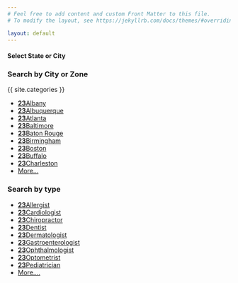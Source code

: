 ```yaml
---
# Feel free to add content and custom Front Matter to this file.
# To modify the layout, see https://jekyllrb.com/docs/themes/#overriding-theme-defaults

layout: default
---
```

<div id="results">
  <div class="container">
    <div class="row">
      <div class="col-md-6">
        <h4><strong>Select State or City</strong></h4>
      </div>
    </div>
    <!-- /row -->
  </div>
  <!-- /container -->
</div>
<!-- /results -->
<div class="container margin_60_35">
  <div class="row justify-content-center">
    <div class="col-xl-4 col-lg-5 col-md-6">
      <div class="list_home">
        <div class="list_title">
          <i class="icon_pin_alt"></i>
          <h3>Search by City or Zone</h3>
          {{ site.categories }}
        </div>
        <ul>
          <li><a href="#0"><strong>23</strong>Albany</a></li>
          <li><a href="#0"><strong>23</strong>Albuquerque</a></li>
          <li><a href="#0"><strong>23</strong>Atlanta</a></li>
          <li><a href="#0"><strong>23</strong>Baltimore</a></li>
          <li><a href="#0"><strong>23</strong>Baton Rouge</a></li>
          <li><a href="#0"><strong>23</strong>Birmingham</a></li>
          <li><a href="#0"><strong>23</strong>Boston</a></li>
          <li><a href="#0"><strong>23</strong>Buffalo</a></li>
          <li><a href="#0"><strong>23</strong>Charleston</a></li>
          <li><a href="#0">More...</a></li>
        </ul>
      </div>
    </div>
    <div class="col-xl-4 col-lg-5 col-md-6">
      <div class="list_home">
        <div class="list_title">
          <i class="icon_archive_alt"></i>
          <h3>Search by type</h3>
        </div>
        <ul>
          <li><a href="#0"><strong>23</strong>Allergist</a></li>
          <li><a href="#0"><strong>23</strong>Cardiologist</a></li>
          <li><a href="#0"><strong>23</strong>Chiropractor</a></li>
          <li><a href="#0"><strong>23</strong>Dentist</a></li>
          <li><a href="#0"><strong>23</strong>Dermatologist</a></li>
          <li><a href="#0"><strong>23</strong>Gastroenterologist</a></li>
          <li><a href="#0"><strong>23</strong>Ophthalmologist</a></li>
          <li><a href="#0"><strong>23</strong>Optometrist</a></li>
          <li><a href="#0"><strong>23</strong>Pediatrician</a></li>
          <li><a href="#0">More....</a></li>
        </ul>
      </div>
    </div>
  </div>
  <!-- /row -->
</div>
</div>
